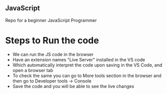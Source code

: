 ## JavaScript

Repo for a beginner JavaScript Programmer

# Steps to Run the code

- We can run the JS code in the browser
- Have an extension names "Live Server" installed in the VS code
- Which automatically interpret the code upon saving in the VS Code, and open a browser tab
- To check the same you can go to More tools section in the browser and then go to Developer tools -> Console 
- Save the code and you will be able to see the live changes
